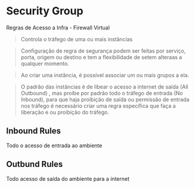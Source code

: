 # Security Group

Regras de Acesso a Infra - Firewall Virtual

> Controla o tráfego de uma ou mais instâncias

> Configuração de regra de segurança podem ser feitas por serviço, porta, origem ou destino e tem a flexibilidade de setem alteraas a qualquer momento.

> Ao criar uma instância, é possível associar um ou mais grupos a ela.

> O padrão das instâncias é de libear o acesso a internet de saída (All Outbound)
, mas proíbe por padrão todo o tráfego de entrada (No Inbound), para que haja proibição de saída ou permissão de entrada nos tráfego é necessário criar uma regra específica que faça a liberação e ou proibição do tráfego.

## Inbound Rules

Todo o acesso de entrada ao ambiente

## Outbund Rules

Todo acesso de saída do ambiente para a internet

